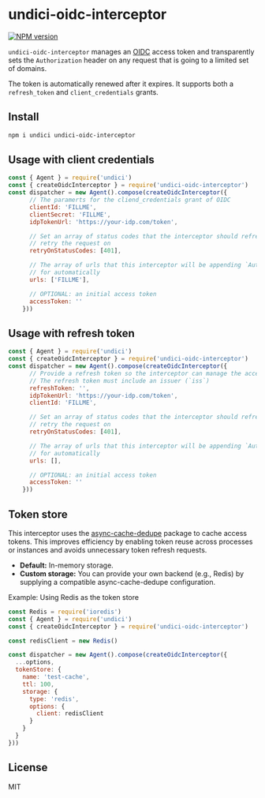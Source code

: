 # undici-oidc-interceptor


[![NPM version](https://img.shields.io/npm/v/undici-oidc-interceptor.svg?style=flat)](https://www.npmjs.com/package/undici-oidc-interceptor)

`undici-oidc-interceptor` manages an [OIDC](https://openid.net/specs/openid-connect-core-1_0.html) access token and transparently sets the `Authorization` header on any
request that is going to a limited set of domains.

The token is automatically renewed after it expires. It supports both a `refresh_token`
and `client_credentials` grants.

## Install

```bash
npm i undici undici-oidc-interceptor
```

## Usage with client credentials

```js
const { Agent } = require('undici')
const { createOidcInterceptor } = require('undici-oidc-interceptor')
const dispatcher = new Agent().compose(createOidcInterceptor({
      // The paramerts for the cliend_credentials grant of OIDC
      clientId: 'FILLME',
      clientSecret: 'FILLME',
      idpTokenUrl: 'https://your-idp.com/token',

      // Set an array of status codes that the interceptor should refresh and
      // retry the request on
      retryOnStatusCodes: [401],

      // The array of urls that this interceptor will be appending `Authorization` header
      // for automatically
      urls: ['FILLME'],

      // OPTIONAL: an initial access token
      accessToken: ''
    }))
``` 

## Usage with refresh token

```js
const { Agent } = require('undici')
const { createOidcInterceptor } = require('undici-oidc-interceptor')
const dispatcher = new Agent().compose(createOidcInterceptor({
      // Provide a refresh token so the interceptor can manage the access token
      // The refresh token must include an issuer (`iss`)
      refreshToken: '',
      idpTokenUrl: 'https://your-idp.com/token',
      clientId: 'FILLME',

      // Set an array of status codes that the interceptor should refresh and
      // retry the request on
      retryOnStatusCodes: [401],

      // The array of urls that this interceptor will be appending `Authorization` header
      // for automatically
      urls: [],

      // OPTIONAL: an initial access token
      accessToken: ''
    }))
``` 

## Token store

This interceptor uses the [async-cache-dedupe](https://github.com/mcollina/async-cache-dedupe) package to cache access tokens. This improves efficiency by enabling token reuse across processes or instances and avoids unnecessary token refresh requests.

- **Default:** In-memory storage.
- **Custom storage:** You can provide your own backend (e.g., Redis) by supplying a compatible async-cache-dedupe configuration.

Example: Using Redis as the token store
```js
const Redis = require('ioredis')
const { Agent } = require('undici')
const { createOidcInterceptor } = require('undici-oidc-interceptor')

const redisClient = new Redis()

const dispatcher = new Agent().compose(createOidcInterceptor({
  ...options,
  tokenStore: {
    name: 'test-cache',
    ttl: 100,
    storage: { 
      type: 'redis', 
      options: { 
        client: redisClient 
      } 
    }
  }
}))
```

## License

MIT
